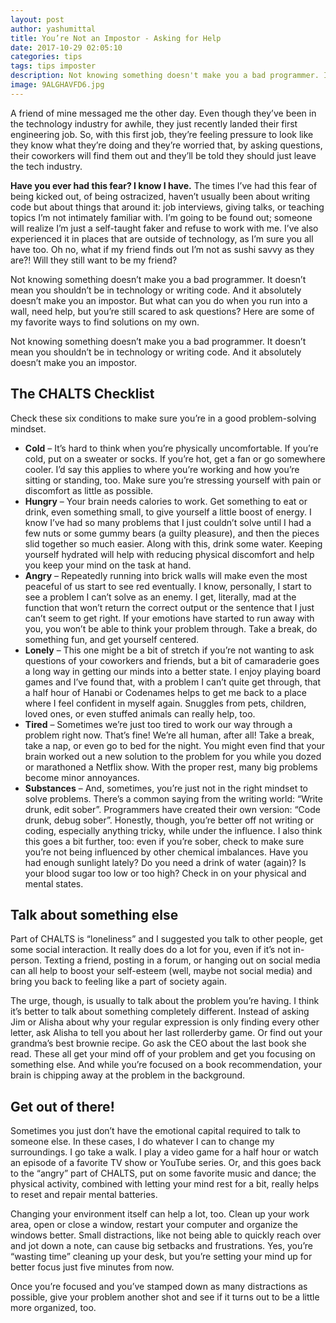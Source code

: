 ```yaml
---
layout: post
author: yashumittal
title: You’re Not an Impostor - Asking for Help
date: 2017-10-29 02:05:10
categories: tips
tags: tips imposter
description: Not knowing something doesn't make you a bad programmer. It doesn't mean you shouldn't be in technology or writing code. And it absolutely doesn't make you an impostor. Here are a few ways to find solutions.
image: 9ALGHAVFD6.jpg
---
```


A friend of mine messaged me the other day. Even though they’ve been in the technology industry for awhile, they just recently landed their first engineering job. So, with this first job, they’re feeling pressure to look like they know what they’re doing and they’re worried that, by asking questions, their coworkers will find them out and they’ll be told they should just leave the tech industry.

**Have you ever had this fear? I know I have.** The times I’ve had this fear of being kicked out, of being ostracized, haven’t usually been about writing code but about things that around it: job interviews, giving talks, or teaching topics I’m not intimately familiar with. I’m going to be found out; someone will realize I’m just a self-taught faker and refuse to work with me. I’ve also experienced it in places that are outside of technology, as I’m sure you all have too. Oh no, what if my friend finds out I’m not as sushi savvy as they are?! Will they still want to be my friend?

Not knowing something doesn’t make you a bad programmer. It doesn’t mean you shouldn’t be in technology or writing code. And it absolutely doesn’t make you an impostor. But what can you do when you run into a wall, need help, but you’re still scared to ask questions? Here are some of my favorite ways to find solutions on my own.

<div class="callout">
Not knowing something doesn’t make you a bad programmer. It doesn’t mean you shouldn’t be in technology or writing code. And it absolutely doesn’t make you an impostor.
</div>

## The CHALTS Checklist

Check these six conditions to make sure you’re in a good problem-solving mindset.

* **Cold** – It’s hard to think when you’re physically uncomfortable. If you’re cold, put on a sweater or socks. If you’re hot, get a fan or go somewhere cooler. I’d say this applies to where you’re working and how you’re sitting or standing, too. Make sure you’re stressing yourself with pain or discomfort as little as possible.
* **Hungry** – Your brain needs calories to work. Get something to eat or drink, even something small, to give yourself a little boost of energy. I know I’ve had so many problems that I just couldn’t solve until I had a few nuts or some gummy bears (a guilty pleasure), and then the pieces slid together so much easier. Along with this, drink some water. Keeping yourself hydrated will help with reducing physical discomfort and help you keep your mind on the task at hand.
* **Angry** – Repeatedly running into brick walls will make even the most peaceful of us start to see red eventually. I know, personally, I start to see a problem I can’t solve as an enemy. I get, literally, mad at the function that won’t return the correct output or the sentence that I just can’t seem to get right. If your emotions have started to run away with you, you won’t be able to think your problem through. Take a break, do something fun, and get yourself centered.
* **Lonely** – This one might be a bit of stretch if you’re not wanting to ask questions of your coworkers and friends, but a bit of camaraderie goes a long way in getting our minds into a better state. I enjoy playing board games and I’ve found that, with a problem I can’t quite get through, that a half hour of Hanabi or Codenames helps to get me back to a place where I feel confident in myself again. Snuggles from pets, children, loved ones, or even stuffed animals can really help, too.
* **Tired** – Sometimes we’re just too tired to work our way through a problem right now. That’s fine! We’re all human, after all! Take a break, take a nap, or even go to bed for the night. You might even find that your brain worked out a new solution to the problem for you while you dozed or marathoned a Netflix show. With the proper rest, many big problems become minor annoyances.
* **Substances** – And, sometimes, you’re just not in the right mindset to solve problems. There’s a common saying from the writing world: “Write drunk, edit sober”. Programmers have created their own version: “Code drunk, debug sober”. Honestly, though, you’re better off not writing or coding, especially anything tricky, while under the influence. I also think this goes a bit further, too: even if you’re sober, check to make sure you’re not being influenced by other chemical imbalances. Have you had enough sunlight lately? Do you need a drink of water (again)? Is your blood sugar too low or too high? Check in on your physical and mental states.

## Talk about something else

Part of CHALTS is “loneliness” and I suggested you talk to other people, get some social interaction. It really does do a lot for you, even if it’s not in-person. Texting a friend, posting in a forum, or hanging out on social media can all help to boost your self-esteem (well, maybe not social media) and bring you back to feeling like a part of society again.

The urge, though, is usually to talk about the problem you’re having. I think it’s better to talk about something completely different. Instead of asking Jim or Alisha about why your regular expression is only finding every other letter, ask Alisha to tell you about her last rollerderby game. Or find out your grandma’s best brownie recipe. Go ask the CEO about the last book she read. These all get your mind off of your problem and get you focusing on something else. And while you’re focused on a book recommendation, your brain is chipping away at the problem in the background.

## Get out of there!

Sometimes you just don’t have the emotional capital required to talk to someone else. In these cases, I do whatever I can to change my surroundings. I go take a walk. I play a video game for a half hour or watch an episode of a favorite TV show or YouTube series. Or, and this goes back to the “angry” part of CHALTS, put on some favorite music and dance; the physical activity, combined with letting your mind rest for a bit, really helps to reset and repair mental batteries.

Changing your environment itself can help a lot, too. Clean up your work area, open or close a window, restart your computer and organize the windows better. Small distractions, like not being able to quickly reach over and jot down a note, can cause big setbacks and frustrations. Yes, you’re “wasting time” cleaning up your desk, but you’re setting your mind up for better focus just five minutes from now.

Once you’re focused and you’ve stamped down as many distractions as possible, give your problem another shot and see if it turns out to be a little more organized, too.